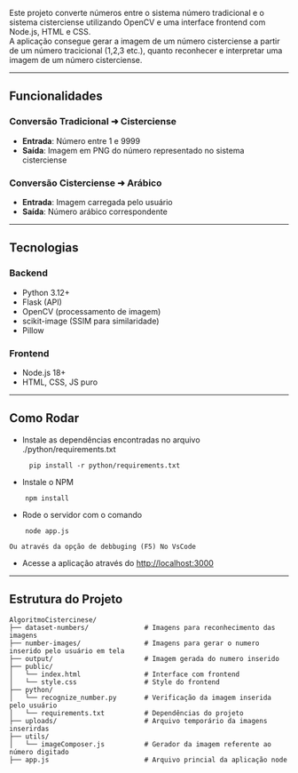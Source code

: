 Este projeto converte números entre o sistema número tradicional e o sistema cisterciense utilizando OpenCV e uma interface frontend com Node.js, HTML e CSS.  
A aplicação consegue gerar a imagem de um número cisterciense a partir de um número tracicional (1,2,3 etc.), quanto reconhecer e interpretar uma imagem de um número cisterciense.

---

## Funcionalidades

### Conversão Tradicional ➜ Cisterciense
- **Entrada**: Número entre 1 e 9999
- **Saída**: Imagem em PNG do número representado no sistema cisterciense

### Conversão Cisterciense ➜ Arábico
- **Entrada**: Imagem carregada pelo usuário
- **Saída**: Número arábico correspondente

---

## Tecnologias

### Backend
  - Python 3.12+
  - Flask (API)
  - OpenCV (processamento de imagem)
  - scikit-image (SSIM para similaridade)
  - Pillow

### Frontend
  - Node.js 18+
  - HTML, CSS, JS puro
---

## Como Rodar
  - Instale as dependências encontradas no arquivo ./python/requirements.txt

```plaintext
     pip install -r python/requirements.txt
```
  - Instale o NPM

```plaintext
    npm install
```

- Rode o servidor com o comando 

```plaintext
    node app.js
```
    Ou através da opção de debbuging (F5) No VsCode

- Acesse a aplicação através do [http://localhost:3000](http://localhost:3000)

---


## Estrutura do Projeto

```plaintext
AlgoritmoCistercinese/
├── dataset-numbers/              # Imagens para reconhecimento das imagens
├── number-images/                # Imagens para gerar o numero inserido pelo usuário em tela
├── output/                       # Imagem gerada do numero inserido
├── public/
│   └── index.html                # Interface com frontend
│   └── style.css                 # Style do frontend
├── python/
│   └── recognize_number.py       # Verificação da imagem inserida pelo usuário
│   └── requirements.txt          # Dependências do projeto 
├── uploads/                      # Arquivo temporário da imagens inserirdas
├── utils/
│   └── imageComposer.js          # Gerador da imagem referente ao número digitado
├── app.js                        # Arquivo princial da aplicação node





